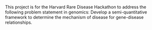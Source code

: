 This project is for the Harvard Rare Disease Hackathon to address the following problem statement in genomics: Develop a semi-quantitative framework to determine the mechanism of disease for gene-disease relationships. 
